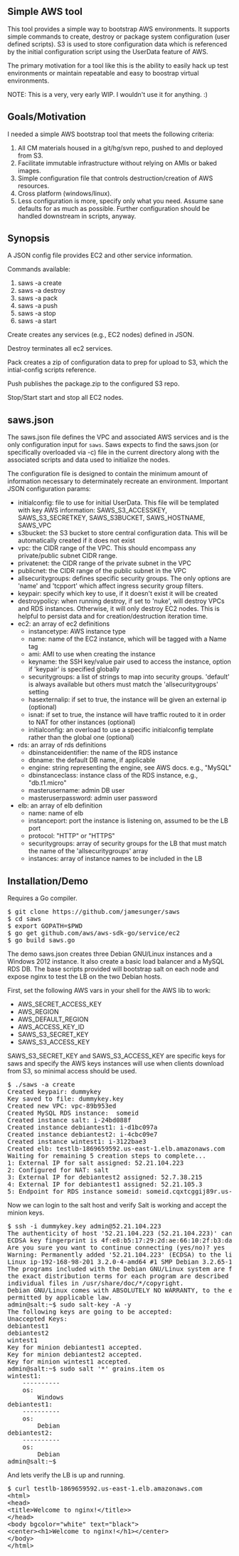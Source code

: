 Simple AWS tool
---------------

This tool provides a simple way to bootstrap AWS environments. It supports
simple commands to create, destroy or package system configuration (user
defined scripts). S3 is used to store configuration data which is referenced by
the initial configuration script using the UserData feature of AWS.

The primary motivation for a tool like this is the ability to easily hack up
test environments or maintain repeatable and easy to boostrap virtual
environments.

NOTE: This is a very, very early WIP. I wouldn't use it for anything. :)

Goals/Motivation
----------

I needed a simple AWS bootstrap tool that meets the following criteria:

1. All CM materials housed in a git/hg/svn repo, pushed to and deployed from S3.
2. Facilitate immutable infrastructure without relying on AMIs or baked images.
3. Simple configuration file that controls destruction/creation of AWS resources.
4. Cross platform (windows/linux).
5. Less configuration is more, specify only what you need. Assume sane defaults for as much as possible. Further configuration should be handled downstream in scripts, anyway.


Synopsis
--------

A JSON config file provides EC2 and other service information.

Commands available:

1. saws -a create
2. saws -a destroy
3. saws -a pack
4. saws -a push
5. saws -a stop
6. saws -a start

Create creates any services (e.g., EC2 nodes) defined in JSON.

Destroy terminates all ec2 services.

Pack creates a zip of configuration data to prep for upload to S3, which the intial-config scripts reference.

Push publishes the package.zip to the configured S3 repo.

Stop/Start start and stop all EC2 nodes.

saws.json
---------

The saws.json file defines the VPC and associated AWS services and is the only configuration input for <code>saws</code>. Saws expects to find the saws.json (or specifically overloaded via -c) file in the current directory along with the associated scripts and data used to initialize the nodes.

The configuration file is designed to contain the minimum amount of information necessary to determinately recreate an environment. Important JSON configuration params:

* initialconfig: file to use for initial UserData. This file will be templated with key AWS information: SAWS_S3_ACCESSKEY, SAWS_S3_SECRETKEY, SAWS_S3BUCKET, SAWS_HOSTNAME, SAWS_VPC
* s3bucket: the S3 bucket to store central configuration data. This will be automatically created if it does not exist
* vpc: the CIDR range of the VPC. This should encompass any private/public subnet CIDR range.
* privatenet: the CIDR range of the private subnet in the VPC
* publicnet: the CIDR range of the public subnet in the VPC
* allsecuritygroups: defines specific security groups. The only options are 'name' and 'tcpport' which affect ingress security group filters.
* keypair: specify which key to use, if it doesn't exist it will be created
* destroypolicy: when running destroy, if set to 'nuke', will destroy VPCs and RDS instances. Otherwise, it will only destroy EC2 nodes. This is helpful to persist data and for creation/destruction iteration time.
* ec2: an array of ec2 definitions
	* instancetype: AWS instance type
	* name: name of the EC2 instance, which will be tagged with a Name tag
	* ami: AMI to use when creating the instance
	* keyname: the SSH key/value pair used to access the instance, option if 'keypair' is specified globally
	* securitygroups: a list of strings to map into security groups. 'default' is always available but others must match the 'allsecuritygroups' setting
	* hasexternalip: if set to true, the instance will be given an external ip (optional)
	* isnat: if set to true, the instance will have traffic routed to it in order to NAT for other instances (optional)
	* initialconfig: an overload to use a specific initialconfig template rather than the global one (optional)
* rds: an array of rds definitions
	* dbinstanceidentifier: the name of the RDS instance
	* dbname: the default DB name, if applicable
	* engine: string representing the engine, see AWS docs. e.g., "MySQL"
	* dbinstanceclass: instance class of the RDS instance, e.g., "db.t1.micro"
	* masterusername: admin DB user
	* masteruserpassword: admin user password
* elb: an array of elb definition
	* name: name of elb
	* instanceport: port the instance is listening on, assumed to be the LB port
	* protocol: "HTTP" or "HTTPS"
	* securitygroups: array of security groups for the LB that must match the name of the 'allsecuritygroups' array
	* instances: array of instance names to be included in the LB



Installation/Demo
-----------------

Requires a Go compiler.

<pre>
$ git clone https://github.com/jamesunger/saws
$ cd saws
$ export GOPATH=$PWD
$ go get github.com/aws/aws-sdk-go/service/ec2
$ go build saws.go
</pre>

The demo saws.json creates three Debian GNU/Linux instances and a Windows 2012 instance. It also create a basic load balancer and a MySQL RDS DB. The base scripts provided will bootstrap salt on each node and expose nginx to test the LB on the two Debian hosts.

First, set the following AWS vars in your shell for the AWS lib to work:

* AWS_SECRET_ACCESS_KEY
* AWS_REGION
* AWS_DEFAULT_REGION
* AWS_ACCESS_KEY_ID
* SAWS_S3_SECRET_KEY
* SAWS_S3_ACCESS_KEY

SAWS_S3_SECRET_KEY and SAWS_S3_ACCESS_KEY are specific keys for saws and specify the AWS keys instances will use when clients download from S3, so minimal access should be used.

<pre>
$ ./saws -a create
Created keypair: dummykey
Key saved to file: dummykey.key
Created new VPC: vpc-89b953ed
Created MySQL RDS instance:  someid
Created instance salt: i-24bd088f
Created instance debiantest1: i-d1bc097a
Created instance debiantest2: i-4cbc09e7
Created instance wintest1: i-3122bae3
Created elb: testlb-1869659592.us-east-1.elb.amazonaws.com
Waiting for remaining 5 creation steps to complete...
1: External IP for salt assigned: 52.21.104.223
2: Configured for NAT: salt
3: External IP for debiantest2 assigned: 52.7.38.215
4: External IP for debiantest1 assigned: 52.21.105.3
5: Endpoint for RDS instance someid: someid.cqxtcggij89r.us-east-1.rds.amazonaws.com
</pre>

Now we can login to the salt host and verify Salt is working and accept the minion keys.

<pre>
$ ssh -i dummykey.key admin@52.21.104.223
The authenticity of host '52.21.104.223 (52.21.104.223)' can't be established.
ECDSA key fingerprint is 4f:e8:b5:17:29:2d:ae:66:10:2f:b3:da:94:ee:33:6f.
Are you sure you want to continue connecting (yes/no)? yes
Warning: Permanently added '52.21.104.223' (ECDSA) to the list of known hosts.
Linux ip-192-168-98-201 3.2.0-4-amd64 #1 SMP Debian 3.2.65-1+deb7u1 x86_64
The programs included with the Debian GNU/Linux system are free software;
the exact distribution terms for each program are described in the
individual files in /usr/share/doc/*/copyright.
Debian GNU/Linux comes with ABSOLUTELY NO WARRANTY, to the extent
permitted by applicable law.
admin@salt:~$ sudo salt-key -A -y                                                       
The following keys are going to be accepted:
Unaccepted Keys:
debiantest1
debiantest2
wintest1
Key for minion debiantest1 accepted.
Key for minion debiantest2 accepted.
Key for minion wintest1 accepted.
admin@salt:~$ sudo salt '*' grains.item os
wintest1:
    ----------
    os:
        Windows
debiantest1:
    ----------
    os:
        Debian
debiantest2:
    ----------
    os:
        Debian
admin@salt:~$ 
</pre>

And lets verify the LB is up and running.

<pre>
$ curl testlb-1869659592.us-east-1.elb.amazonaws.com
&lt;html&gt;
&lt;head&gt;
&lt;title&gt;Welcome to nginx!&lt;/title&gt;&gt;
&lt;/head&gt;
&lt;body bgcolor="white" text="black"&gt;
&lt;center>&lt;h1&gt;Welcome to nginx!&lt;/h1&gt;&lt;/center&gt;
&lt;/body>
&lt;/html>
</pre>




